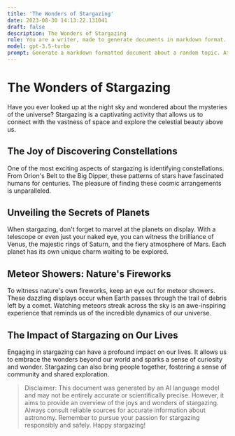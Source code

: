 ```yaml
---
title: 'The Wonders of Stargazing'
date: 2023-08-30 14:13:22.131041
draft: false
description: The Wonders of Stargazing
role: You are a writer, made to generate documents in markdown format. It is very important that all of the documents you generate are in valid markdown format.
model: gpt-3.5-turbo
prompt: Generate a markdown formatted document about a random topic. At the bottom, include a disclaimer explaining that the document was generated by you. The first line of the document should be the title. Make sure that the entire document is in proper markdown format, using a mix of various tags to make the document visually appealing.
---
```


# The Wonders of Stargazing

Have you ever looked up at the night sky and wondered about the mysteries of the universe? Stargazing is a captivating activity that allows us to connect with the vastness of space and explore the celestial beauty above us.

## The Joy of Discovering Constellations

One of the most exciting aspects of stargazing is identifying constellations. From Orion's Belt to the Big Dipper, these patterns of stars have fascinated humans for centuries. The pleasure of finding these cosmic arrangements is unparalleled.

## Unveiling the Secrets of Planets

When stargazing, don't forget to marvel at the planets on display. With a telescope or even just your naked eye, you can witness the brilliance of Venus, the majestic rings of Saturn, and the fiery atmosphere of Mars. Each planet has its own unique charm waiting to be explored.

## Meteor Showers: Nature's Fireworks

To witness nature's own fireworks, keep an eye out for meteor showers. These dazzling displays occur when Earth passes through the trail of debris left by a comet. Watching meteors streak across the sky is an awe-inspiring experience that reminds us of the incredible dynamics of our universe.

## The Impact of Stargazing on Our Lives

Engaging in stargazing can have a profound impact on our lives. It allows us to embrace the wonders beyond our world and sparks a sense of curiosity and wonder. Stargazing can also bring people together, fostering a sense of community and shared exploration.

> Disclaimer: This document was generated by an AI language model and may not be entirely accurate or scientifically precise. However, it aims to provide an overview of the joys and wonders of stargazing. Always consult reliable sources for accurate information about astronomy. Remember to pursue your passion for stargazing responsibly and safely. Happy stargazing!